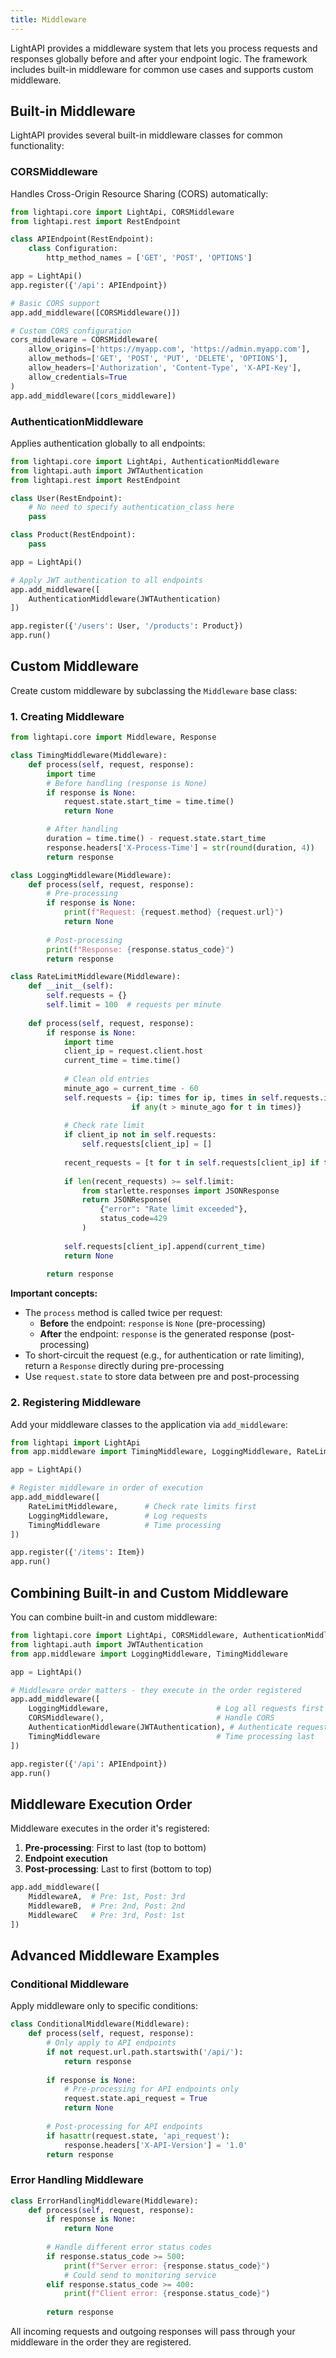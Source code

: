 ```yaml
---
title: Middleware
---
```


LightAPI provides a middleware system that lets you process requests and responses globally before and after your endpoint logic. The framework includes built-in middleware for common use cases and supports custom middleware.

## Built-in Middleware

LightAPI provides several built-in middleware classes for common functionality:

### CORSMiddleware

Handles Cross-Origin Resource Sharing (CORS) automatically:

```python
from lightapi.core import LightApi, CORSMiddleware
from lightapi.rest import RestEndpoint

class APIEndpoint(RestEndpoint):
    class Configuration:
        http_method_names = ['GET', 'POST', 'OPTIONS']

app = LightApi()
app.register({'/api': APIEndpoint})

# Basic CORS support
app.add_middleware([CORSMiddleware()])

# Custom CORS configuration
cors_middleware = CORSMiddleware(
    allow_origins=['https://myapp.com', 'https://admin.myapp.com'],
    allow_methods=['GET', 'POST', 'PUT', 'DELETE', 'OPTIONS'],
    allow_headers=['Authorization', 'Content-Type', 'X-API-Key'],
    allow_credentials=True
)
app.add_middleware([cors_middleware])
```

### AuthenticationMiddleware

Applies authentication globally to all endpoints:

```python
from lightapi.core import LightApi, AuthenticationMiddleware
from lightapi.auth import JWTAuthentication
from lightapi.rest import RestEndpoint

class User(RestEndpoint):
    # No need to specify authentication_class here
    pass

class Product(RestEndpoint):
    pass

app = LightApi()

# Apply JWT authentication to all endpoints
app.add_middleware([
    AuthenticationMiddleware(JWTAuthentication)
])

app.register({'/users': User, '/products': Product})
app.run()
```

## Custom Middleware

Create custom middleware by subclassing the `Middleware` base class:

### 1. Creating Middleware

```python
from lightapi.core import Middleware, Response

class TimingMiddleware(Middleware):
    def process(self, request, response):
        import time
        # Before handling (response is None)
        if response is None:
            request.state.start_time = time.time()
            return None

        # After handling
        duration = time.time() - request.state.start_time
        response.headers['X-Process-Time'] = str(round(duration, 4))
        return response

class LoggingMiddleware(Middleware):
    def process(self, request, response):
        # Pre-processing
        if response is None:
            print(f"Request: {request.method} {request.url}")
            return None
        
        # Post-processing
        print(f"Response: {response.status_code}")
        return response

class RateLimitMiddleware(Middleware):
    def __init__(self):
        self.requests = {}
        self.limit = 100  # requests per minute
        
    def process(self, request, response):
        if response is None:
            import time
            client_ip = request.client.host
            current_time = time.time()
            
            # Clean old entries
            minute_ago = current_time - 60
            self.requests = {ip: times for ip, times in self.requests.items() 
                           if any(t > minute_ago for t in times)}
            
            # Check rate limit
            if client_ip not in self.requests:
                self.requests[client_ip] = []
            
            recent_requests = [t for t in self.requests[client_ip] if t > minute_ago]
            
            if len(recent_requests) >= self.limit:
                from starlette.responses import JSONResponse
                return JSONResponse(
                    {"error": "Rate limit exceeded"}, 
                    status_code=429
                )
            
            self.requests[client_ip].append(current_time)
            return None
        
        return response
```

**Important concepts:**

- The `process` method is called twice per request:
  - **Before** the endpoint: `response` is `None` (pre-processing)
  - **After** the endpoint: `response` is the generated response (post-processing)
- To short-circuit the request (e.g., for authentication or rate limiting), return a `Response` directly during pre-processing
- Use `request.state` to store data between pre and post-processing

### 2. Registering Middleware

Add your middleware classes to the application via `add_middleware`:

```python
from lightapi import LightApi
from app.middleware import TimingMiddleware, LoggingMiddleware, RateLimitMiddleware

app = LightApi()

# Register middleware in order of execution
app.add_middleware([
    RateLimitMiddleware,      # Check rate limits first
    LoggingMiddleware,        # Log requests
    TimingMiddleware          # Time processing
])

app.register({'/items': Item})
app.run()
```

## Combining Built-in and Custom Middleware

You can combine built-in and custom middleware:

```python
from lightapi.core import LightApi, CORSMiddleware, AuthenticationMiddleware
from lightapi.auth import JWTAuthentication
from app.middleware import LoggingMiddleware, TimingMiddleware

app = LightApi()

# Middleware order matters - they execute in the order registered
app.add_middleware([
    LoggingMiddleware,                        # Log all requests first
    CORSMiddleware(),                         # Handle CORS
    AuthenticationMiddleware(JWTAuthentication), # Authenticate requests
    TimingMiddleware                          # Time processing last
])

app.register({'/api': APIEndpoint})
app.run()
```

## Middleware Execution Order

Middleware executes in the order it's registered:

1. **Pre-processing**: First to last (top to bottom)
2. **Endpoint execution**
3. **Post-processing**: Last to first (bottom to top)

```python
app.add_middleware([
    MiddlewareA,  # Pre: 1st, Post: 3rd
    MiddlewareB,  # Pre: 2nd, Post: 2nd  
    MiddlewareC   # Pre: 3rd, Post: 1st
])
```

## Advanced Middleware Examples

### Conditional Middleware

Apply middleware only to specific conditions:

```python
class ConditionalMiddleware(Middleware):
    def process(self, request, response):
        # Only apply to API endpoints
        if not request.url.path.startswith('/api/'):
            return response
        
        if response is None:
            # Pre-processing for API endpoints only
            request.state.api_request = True
            return None
        
        # Post-processing for API endpoints
        if hasattr(request.state, 'api_request'):
            response.headers['X-API-Version'] = '1.0'
        return response
```

### Error Handling Middleware

```python
class ErrorHandlingMiddleware(Middleware):
    def process(self, request, response):
        if response is None:
            return None
        
        # Handle different error status codes
        if response.status_code >= 500:
            print(f"Server error: {response.status_code}")
            # Could send to monitoring service
        elif response.status_code >= 400:
            print(f"Client error: {response.status_code}")
        
        return response
```

All incoming requests and outgoing responses will pass through your middleware in the order they are registered.

